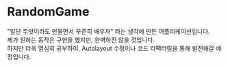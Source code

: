 # RandomGame

"일단 무엇이라도 만들면서 꾸준히 배우자" 라는 생각에 만든 어플리케이션입니다.  
제가 원하는 동작은 구현을 했지만, 완벽하진 않을 것입니다.  
하지만 더욱 열심히 공부하여,  Autolayout 수정이나 코드 리팩터링을 통해 발전해갈 예정입니다.  

